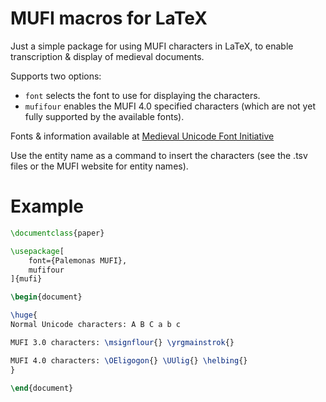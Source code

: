 MUFI macros for LaTeX
=====================

Just a simple package for using MUFI characters in LaTeX, to enable transcription & display of medieval documents.

Supports two options:
- `font` selects the font to use for displaying the characters.
- `mufifour` enables the MUFI 4.0 specified characters (which are not yet fully supported by the available fonts).

Fonts & information available at [Medieval Unicode Font Initiative](http://www.mufi.info/)

Use the entity name as a command to insert the characters (see the .tsv files or the MUFI website for entity names).

Example
=======

```latex
\documentclass{paper}

\usepackage[
	font={Palemonas MUFI},
	mufifour
]{mufi}

\begin{document}

\huge{
Normal Unicode characters: A B C a b c

MUFI 3.0 characters: \msignflour{} \yrgmainstrok{}

MUFI 4.0 characters: \OEligogon{} \UUlig{} \helbing{}
}

\end{document}
```
